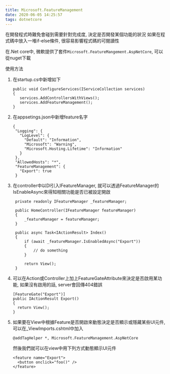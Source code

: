 ```yaml
---
title: Microsoft.FeatureManagement
date: 2020-06-05 14:25:57
tags: dotnetcore
---
```

在開發程式時難免會碰到需要針對完成度, 決定是否開發某個功能的狀況
如果在程式碼中放入一堆if-else條件, 很容易影響程式碼的可閱讀性

在.Net core中, 微軟提供了套件```Microsoft.FeatureMangement.AspNetCore```, 可以從nuget下載

使用方法
1. 在startup.cs中新增如下
   ```
   public void ConfigureServices(IServiceCollection services)
   {
      services.AddControllersWithViews();  
      services.AddFeatureManagement();
   }
   ```
2. 在appsetings.json中新增feature名字
   ```
   {
    "Logging": {
      "LogLevel": {
        "Default": "Information",
        "Microsoft": "Warning",
        "Microsoft.Hosting.Lifetime": "Information"
      }
    },
    "AllowedHosts": "*",
    "FeatureManagement": {
      "Export": true   
    }  
   ```
3. 在controller中以DI引入IFeatureManager, 就可以透過FeatureManager的IsEnableAsync來得知相關功能是否已被設定開啟   
   ```
    private readonly IFeatureManager _featureManager; 
	
	public HomeController(IFeatureManager featureManager)
	{
		_featureManager = featureManager;
	}
	
	public async Task<IActionResult> Index()
	{
		if (await _featureManager.IsEnabledAsync("Export"))
		{
			// do something
		}      
		
		return View();
	}
   ```
4. 可以在Action或Controller上加上FeatureGateAttribute來決定是否啟用某功能, 如果沒有啟用的話, server會回傳404錯誤
    ```
    [FeatureGate("Export")]
    public IActionResult Export()
    {
      return View();
    }
    ```
5. 如果要在View中根據Feature是否開啟來動態決定是否顯示或隱藏某些UI元件, 可以在_ViewImports.cshtml中加入
   ```
   @addTagHelper *, Microsoft.FeatureManagement.AspNetCore
   ```
   然後我們就可以在view中用下列方式動態顯示UI元件
   ```
   <feature name="Export">
     <button onclick="foo()" />
   </feature>
   ```   